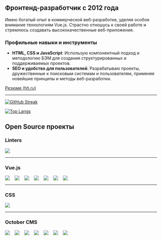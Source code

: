 ## Фронтенд-разработчик с 2012 года

Имею богатый опыт в коммерческой веб-разработке, уделяя особое внимание
технологиям Vue.js. Страстно отношусь к своей работе и стремлюсь создавать
высококачественные веб-приложения.

### Профильные навыки и инструменты

- **HTML, CSS и JavaScript**: Использую компонентный подход и методологию БЭМ
  для создания структурированных и поддерживаемых проектов.
- **SEO и удобство для пользователей**: Разрабатываю проекты, дружественные к
  поисковым системам и пользователям, применяя новейшие принципы и методы
  веб-разработки.

[Резюме (hh.ru)](https://hh.ru/resume/ec5eb6e9ff023f2e180039ed1f674a724f6254)

---

[![GitHub Streak](http://github-readme-streak-stats.herokuapp.com?user=alex-lit&theme=transparent&card_width=846&locale=ru&hide_border=true)](https://github.com/alex-lit?tab=projects&type=classic)

[![Top Langs](https://github-readme-stats.vercel.app/api/top-langs/?username=alex-lit&layout=compact&theme=transparent&card_width=846&locale=ru&hide_border=true&)](https://github.com/alex-lit?tab=projects&type=classic)

## Open Source проекты

### Linters

<section style="display: flex; flex-wrap: wrap; align-items: flex-start;  gap: 1rem;">
  <a href="https://github.com/alex-lit/lint-kit/">
     <img src="https://github-readme-stats.vercel.app/api/pin/?username=alex-lit&repo=lint-kit&theme=transparent&hide_border=true&description_lines_count=3" />
  </a>
</section>

---

### Vue.js

<section style="display: flex; flex-wrap: wrap; align-items: flex-start;  gap: 1rem;">
  <a href="https://github.com/alex-lit/vue-yandex-share/">
    <img src="https://github-readme-stats.vercel.app/api/pin/?username=alex-lit&repo=vue-yandex-share&theme=transparent&hide_border=true&description_lines_count=3">
  </a>
  <a href="https://github.com/alex-lit/vue-component-source/">
    <img src="https://github-readme-stats.vercel.app/api/pin/?username=alex-lit&repo=vue-component-source&theme=transparent&hide_border=true&description_lines_count=3">
  </a>
  <a href="https://github.com/alex-lit/vue-inputmask-directive/">
    <img src="https://github-readme-stats.vercel.app/api/pin/?username=alex-lit&repo=vue-inputmask-directive&theme=transparent&hide_border=true&description_lines_count=3">
  </a>
  <a href="https://github.com/alex-lit/vue-console-log/">
    <img src="https://github-readme-stats.vercel.app/api/pin/?username=alex-lit&repo=vue-console-log&theme=transparent&hide_border=true&description_lines_count=3">
  </a>
  <a href="https://github.com/alex-lit/vue-apollo-kit/">
    <img src="https://github-readme-stats.vercel.app/api/pin/?username=alex-lit&repo=vue-apollo-kit&theme=transparent&hide_border=true&description_lines_count=3">
  </a>
  <a href="https://github.com/alex-lit/vue-storybook-kit/">
    <img src="https://github-readme-stats.vercel.app/api/pin/?username=alex-lit&repo=vue-storybook-kit&theme=transparent&hide_border=true&description_lines_count=3">
  </a>
  <a href="https://github.com/alex-lit/vue-app-architecture-recomendations/">
    <img src="https://github-readme-stats.vercel.app/api/pin/?username=alex-lit&repo=vue-app-architecture-recomendations&theme=transparent&hide_border=true&description_lines_count=3">
  </a>
</section>

---

### CSS

<section style="display: flex; flex-wrap: wrap; align-items: flex-start;  gap: 1rem;">
  <a href="https://github.com/alex-lit/css-material-color-palette-variables/">
    <img src="https://github-readme-stats.vercel.app/api/pin/?username=alex-lit&repo=css-material-color-palette-variables&theme=transparent&hide_border=true&description_lines_count=3">
  </a>
</section>

---

### October CMS

<section style="display: flex; flex-wrap: wrap; align-items: flex-start;  gap: 1rem;">
  <a href="https://github.com/alex-lit/octobercms-vk-widgets-plugin/">
    <img src="https://github-readme-stats.vercel.app/api/pin/?username=alex-lit&repo=octobercms-vk-widgets-plugin&theme=transparent&hide_border=true&description_lines_count=3">
  </a>
  <a href="https://github.com/alex-lit/octobercms-hypercomments-plugin/">
    <img src="https://github-readme-stats.vercel.app/api/pin/?username=alex-lit&repo=octobercms-hypercomments-plugin&theme=transparent&hide_border=true&description_lines_count=3">
  </a>
  <a href="https://github.com/alex-lit/octobercms-earth-nullschool-maps-plugin/">
    <img src="https://github-readme-stats.vercel.app/api/pin/?username=alex-lit&repo=octobercms-earth-nullschool-maps-plugin&theme=transparent&hide_border=true&description_lines_count=3">
  </a>
  <a href="https://github.com/alex-lit/octobercms-juicy-theme/">
    <img src="https://github-readme-stats.vercel.app/api/pin/?username=alex-lit&repo=octobercms-juicy-theme&theme=transparent&hide_border=true&description_lines_count=3">
  </a>
  <a href="https://github.com/alex-lit/octobercms-yandex-share-plugin/">
    <img src="https://github-readme-stats.vercel.app/api/pin/?username=alex-lit&repo=octobercms-yandex-share-plugin&theme=transparent&hide_border=true&description_lines_count=3">
  </a>
  <a href="https://github.com/alex-lit/octobercms-browser-detector-plugin/">
    <img src="https://github-readme-stats.vercel.app/api/pin/?username=alex-lit&repo=octobercms-browser-detector-plugin&theme=transparent&hide_border=true&description_lines_count=3">
  </a>
  <a href="https://github.com/alex-lit/octobercms-zooming-images-plugin/">
    <img src="https://github-readme-stats.vercel.app/api/pin/?username=alex-lit&repo=octobercms-zooming-images-plugin&theme=transparent&hide_border=true&description_lines_count=3">
  </a>
</section>
